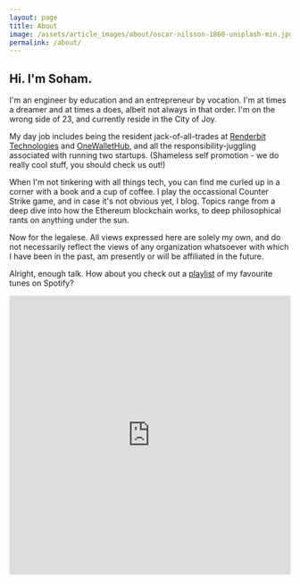 ```yaml
---
layout: page
title: About
image: /assets/article_images/about/oscar-nilsson-1860-unsplash-min.jpg
permalink: /about/
---
```

## Hi. I'm Soham.

I'm an engineer by education and an entrepreneur by vocation. I'm at times a dreamer and at times a does, albeit not always in that order. I'm on the wrong side of 23, and currently reside in the City of Joy.

My day job includes being the resident jack-of-all-trades at [Renderbit Technologies](https://renderbit.com) and [OneWalletHub](https://onewallethub.com), and all the responsibility-juggling associated with running two startups. (Shameless self promotion - we do really cool stuff, you should check us out!)

When I'm not tinkering with all things tech, you can find me curled up in a corner with a book and a cup of coffee. I play the occassional Counter Strike game, and in case it's not obvious yet,  I blog. Topics range from a deep dive into how the Ethereum blockchain works, to deep philosophical rants on anything under the sun.

Now for the legalese. All views expressed here are solely my own, and do not necessarily reflect the views of any organization whatsoever with which I have been in the past, am presently or will be affiliated in the future.

Alright, enough talk. How about you check out a [playlist](https://open.spotify.com/user/soham_banerjee/playlist/2ze0SJ3efrF2jSBWuLXX8k?si=2eDzoFYUT3qtN8kkpdUhuw) of my favourite tunes on Spotify?

<iframe src="https://open.spotify.com/embed/user/soham_banerjee/playlist/2ze0SJ3efrF2jSBWuLXX8k?theme=white" width="100%" height="500" frameborder="0" allowtransparency="true" allow="encrypted-media"></iframe>